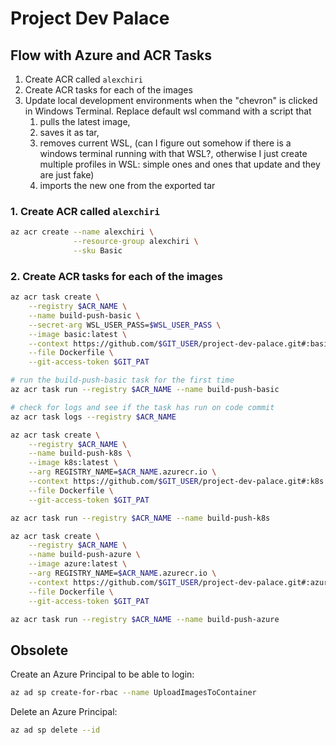 # Project Dev Palace

## Flow with Azure and ACR Tasks

1. Create ACR called `alexchiri`
2. Create ACR tasks for each of the images
3. Update local development environments when the "chevron" is clicked in Windows Terminal. Replace default wsl command with a script that 
   1. pulls the latest image, 
   2. saves it as tar, 
   3. removes current WSL, (can I figure out somehow if there is a windows terminal running with that WSL?, otherwise I just create multiple profiles in WSL: simple ones and ones that update and they are just fake)
   4. imports the new one from the exported tar 

### 1. Create ACR called `alexchiri`

```bash
az acr create --name alexchiri \
              --resource-group alexchiri \
              --sku Basic
```

### 2. Create ACR tasks for each of the images


```bash
az acr task create \
    --registry $ACR_NAME \
    --name build-push-basic \
    --secret-arg WSL_USER_PASS=$WSL_USER_PASS \
    --image basic:latest \
    --context https://github.com/$GIT_USER/project-dev-palace.git#:basic \
    --file Dockerfile \
    --git-access-token $GIT_PAT

# run the build-push-basic task for the first time
az acr task run --registry $ACR_NAME --name build-push-basic

# check for logs and see if the task has run on code commit
az acr task logs --registry $ACR_NAME

az acr task create \
    --registry $ACR_NAME \
    --name build-push-k8s \
    --image k8s:latest \
    --arg REGISTRY_NAME=$ACR_NAME.azurecr.io \
    --context https://github.com/$GIT_USER/project-dev-palace.git#:k8s \
    --file Dockerfile \
    --git-access-token $GIT_PAT

az acr task run --registry $ACR_NAME --name build-push-k8s

az acr task create \
    --registry $ACR_NAME \
    --name build-push-azure \
    --image azure:latest \
    --arg REGISTRY_NAME=$ACR_NAME.azurecr.io \
    --context https://github.com/$GIT_USER/project-dev-palace.git#:azure \
    --file Dockerfile \
    --git-access-token $GIT_PAT

az acr task run --registry $ACR_NAME --name build-push-azure
```
## Obsolete

Create an Azure Principal to be able to login:

```bash
az ad sp create-for-rbac --name UploadImagesToContainer
```

Delete an Azure Principal:

```bash
az ad sp delete --id
```